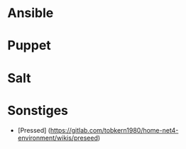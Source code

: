 Ansible
======

Puppet
======

Salt
===


Sonstiges
========

* [Pressed] (https://gitlab.com/tobkern1980/home-net4-environment/wikis/preseed)

